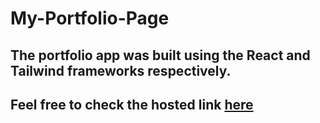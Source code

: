 # My-Portfolio-Page

## The portfolio app was built using the React and Tailwind frameworks respectively.

## Feel free to check the hosted link [here](https://senaikemichael.netlify.app/)
